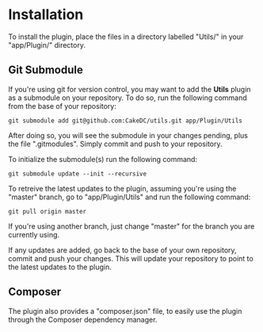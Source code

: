 Installation
============

To install the plugin, place the files in a directory labelled "Utils/" in your "app/Plugin/" directory.

Git Submodule
-------------

If you're using git for version control, you may want to add the **Utils** plugin as a submodule on your repository. To do so, run the following command from the base of your repository:

```
git submodule add git@github.com:CakeDC/utils.git app/Plugin/Utils
```

After doing so, you will see the submodule in your changes pending, plus the file ".gitmodules". Simply commit and push to your repository.

To initialize the submodule(s) run the following command:

```
git submodule update --init --recursive
```

To retreive the latest updates to the plugin, assuming you're using the "master" branch, go to "app/Plugin/Utils" and run the following command:

```
git pull origin master
```

If you're using another branch, just change "master" for the branch you are currently using.

If any updates are added, go back to the base of your own repository, commit and push your changes. This will update your repository to point to the latest updates to the plugin.

Composer
--------

The plugin also provides a "composer.json" file, to easily use the plugin through the Composer dependency manager.